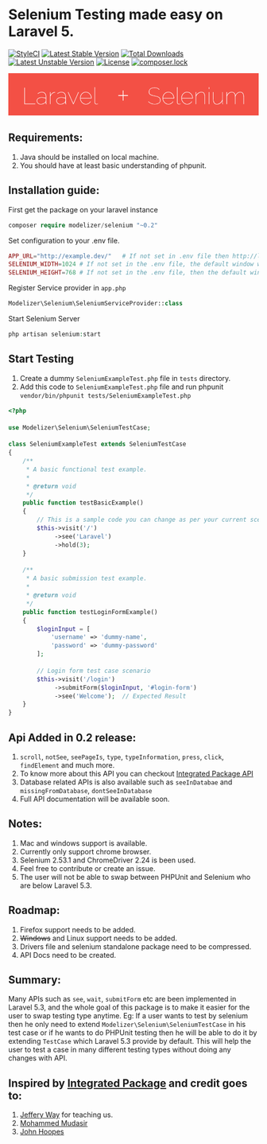 # Selenium Testing made easy on Laravel 5.
[![StyleCI](https://styleci.io/repos/57591685/shield)](https://styleci.io/repos/57591685)
[![Latest Stable Version](https://poser.pugx.org/modelizer/selenium/v/stable)](https://packagist.org/packages/modelizer/selenium?format=flat-square)
[![Total Downloads](https://poser.pugx.org/modelizer/selenium/downloads)](https://packagist.org/packages/modelizer/selenium?format=flat-square)
[![Latest Unstable Version](https://poser.pugx.org/modelizer/selenium/v/unstable)](https://packagist.org/packages/modelizer/selenium?format=flat-square)
[![License](https://poser.pugx.org/modelizer/selenium/license)](https://packagist.org/packages/modelizer/selenium?format=flat-square)
[![composer.lock](https://poser.pugx.org/modelizer/selenium/composerlock)](https://packagist.org/packages/modelizer/selenium?format=flat-square)

<img src="images/laravel-plus-selenium.gif" />

## Requirements:
1. Java should be installed on local machine.
2. You should have at least basic understanding of phpunit.

## Installation guide:
First get the package on your laravel instance
```php
composer require modelizer/selenium "~0.2"
```

Set configuration to your .env file.
```php
APP_URL="http://example.dev/"   # If not set in .env file then http://localhost will be use as default
SELENIUM_WIDTH=1024 # If not set in the .env file, the default window width will be used
SELENIUM_HEIGHT=768 # If not set in the .env file, then the default window height will be used
```

Register Service provider in `app.php`
```php 
Modelizer\Selenium\SeleniumServiceProvider::class 
```

Start Selenium Server 
```php 
php artisan selenium:start
```

## Start Testing
1. Create a dummy `SeleniumExampleTest.php` file in `tests` directory.
2. Add this code to `SeleniumExampleTest.php` file and run phpunit `vendor/bin/phpunit tests/SeleniumExampleTest.php`
```php
<?php

use Modelizer\Selenium\SeleniumTestCase;

class SeleniumExampleTest extends SeleniumTestCase
{
    /**
     * A basic functional test example.
     *
     * @return void
     */
    public function testBasicExample()
    {
        // This is a sample code you can change as per your current scenario
        $this->visit('/')
             ->see('Laravel')
             ->hold(3);
    }
    
    /**
     * A basic submission test example.
     *
     * @return void
     */
    public function testLoginFormExample()
    {
        $loginInput = [
            'username' => 'dummy-name',
            'password' => 'dummy-password'
        ];
    
        // Login form test case scenario
        $this->visit('/login')
             ->submitForm($loginInput, '#login-form')
             ->see('Welcome');  // Expected Result
    }
}
```
## Api Added in 0.2 release:
1. `scroll`, `notSee`, `seePageIs`, `type`, `typeInformation`, `press`, `click`, `findElement` and much more.
2. To know more about this API you can checkout [Integrated Package API](https://github.com/laracasts/Integrated/wiki/Learn-the-API)
3. Database related APIs is also available such as `seeInDatabae` and `missingFromDatabase`, `dontSeeInDatabase`
4. Full API documentation will be available soon.

## Notes:
1. Mac and windows support is available.
2. Currently only support chrome browser.
3. Selenium 2.53.1 and ChromeDriver 2.24 is been used.
4. Feel free to contribute or create an issue.
5. The user will not be able to swap between PHPUnit and Selenium who are below Laravel 5.3.

## Roadmap:
1. Firefox support needs to be added.
2. ~~Windows~~ and Linux support needs to be added.
3. Drivers file and selenium standalone package need to be compressed.
4. API Docs need to be created.

## Summary:
Many APIs such as `see`, `wait`, `submitForm` etc are been implemented in Laravel 5.3, and the whole goal of this package is to make it easier for the user to swap testing type anytime. 
Eg: If a user wants to test by selenium then he only need to extend `Modelizer\Selenium\SeleniumTestCase` in his test case or if he wants to do PHPUnit testing then he will be able to do it by extending `TestCase` which Laravel 5.3 provide by default. This will help the user to test a case in many different testing types without doing any changes with API.

## Inspired by [Integrated Package](https://github.com/laracasts/Integrated) and credit goes to:
1. [Jeffery Way](https://github.com/JeffreyWay) for teaching us.
2. [Mohammed Mudasir](https://github.com/Modelizer)
3. [John Hoopes](https://github.com/jhoopes)
